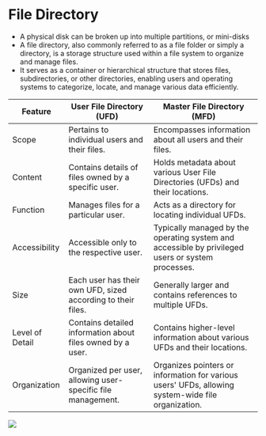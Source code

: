 # File Directory
- A physical disk can be broken up into multiple partitions, or mini-disks
- A file directory, also commonly referred to as a file folder or simply a directory, is a storage structure used within a file system to organize and manage files.
- It serves as a container or hierarchical structure that stores files, subdirectories, or other directories, enabling users and operating systems to categorize, locate, and manage various data efficiently.

| Feature             | User File Directory (UFD)                            | Master File Directory (MFD)                            |
|---------------------|-----------------------------------------------------|--------------------------------------------------------|
| Scope               | Pertains to individual users and their files.       | Encompasses information about all users and their files.|
| Content             | Contains details of files owned by a specific user.  | Holds metadata about various User File Directories (UFDs) and their locations.|
| Function            | Manages files for a particular user.                 | Acts as a directory for locating individual UFDs.       |
| Accessibility       | Accessible only to the respective user.             | Typically managed by the operating system and accessible by privileged users or system processes.|
| Size                | Each user has their own UFD, sized according to their files. | Generally larger and contains references to multiple UFDs.|
| Level of Detail     | Contains detailed information about files owned by a user. | Contains higher-level information about various UFDs and their locations.|
| Organization        | Organized per user, allowing user-specific file management. | Organizes pointers or information for various users' UFDs, allowing system-wide file organization.|

![](https://media.geeksforgeeks.org/wp-content/uploads/20230620202955/d1.png)